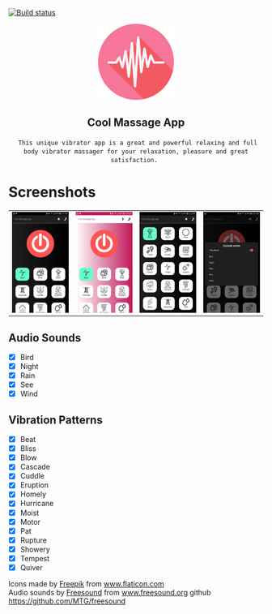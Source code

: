 [![Build status](https://build.appcenter.ms/v0.1/apps/4de97e03-367e-48ad-af36-df6cc6254d44/branches/develop/badge)](https://appcenter.ms)

<p align="center">
    <img src="screenshots/ic_launcher.png" width="150" />
    <h2 align="center"> Cool Massage App </h2>
    <p align="center"> <code> This unique vibrator app is a great and powerful relaxing and full body vibrator massager for your relaxation, pleasure and great satisfaction. </code> </p>
</p>

# Screenshots
<p align="center">
<table border="0">
    <tr>
        <td><img src="screenshots/home_night_mode.jpg" width="150" /></td>
        <td><img src="screenshots/light_mode.jpg" width="150" /></td>
        <td><img src="screenshots/patterns.jpg" width="150" /></td>
        <td><img src="screenshots/audio_musics.jpg" width="150" /></td>
    </tr>
</table>
</p>

## Audio Sounds

* [X] Bird
* [X] Night
* [X] Rain
* [X] See
* [X] Wind

## Vibration Patterns

* [X] Beat
* [X] Bliss
* [X] Blow
* [X] Cascade
* [X] Cuddle
* [X] Eruption
* [X] Homely
* [X] Hurricane
* [X] Moist
* [X] Motor
* [X] Pat
* [X] Rupture
* [X] Showery
* [X] Tempest
* [X] Quiver

Icons made by <a href="https://www.flaticon.com/authors/freepik" title="Freepik">Freepik</a> from <a href="https://www.flaticon.com/" title="Flaticon"> www.flaticon.com</a>
</br>
Audio sounds by <a href="https://freesound.org" title="Freesound">Freesound</a> from <a href="https://freesound.org/" title="Freesound"> www.freesound.org</a> github <a href="https://github.com/MTG/freesound" title="github"> https://github.com/MTG/freesound</a>
</br>
